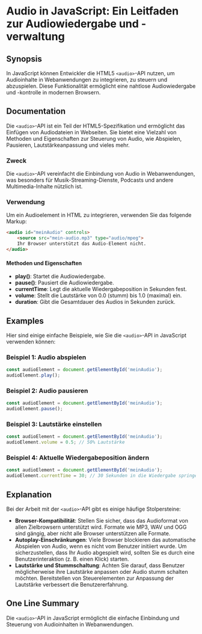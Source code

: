 <!--
Meta Description: # Audio in JavaScript: Ein Leitfaden zur Audiowiedergabe und -verwaltung ## Synopsis In JavaScript können Entwickler die HTML5 `<audio>`-API nutzen, u...
Meta Keywords: audio, die, und, von, audioelement
-->

# Audio in JavaScript: Ein Leitfaden zur Audiowiedergabe und -verwaltung

## Synopsis
In JavaScript können Entwickler die HTML5 `<audio>`-API nutzen, um Audioinhalte in Webanwendungen zu integrieren, zu steuern und abzuspielen. Diese Funktionalität ermöglicht eine nahtlose Audiowiedergabe und -kontrolle in modernen Browsern.

## Documentation
Die `<audio>`-API ist ein Teil der HTML5-Spezifikation und ermöglicht das Einfügen von Audiodateien in Webseiten. Sie bietet eine Vielzahl von Methoden und Eigenschaften zur Steuerung von Audio, wie Abspielen, Pausieren, Lautstärkeanpassung und vieles mehr.

### Zweck
Die `<audio>`-API vereinfacht die Einbindung von Audio in Webanwendungen, was besonders für Musik-Streaming-Dienste, Podcasts und andere Multimedia-Inhalte nützlich ist.

### Verwendung
Um ein Audioelement in HTML zu integrieren, verwenden Sie das folgende Markup:

```html
<audio id="meinAudio" controls>
    <source src="mein-audio.mp3" type="audio/mpeg">
    Ihr Browser unterstützt das Audio-Element nicht.
</audio>
```

#### Methoden und Eigenschaften
- **play()**: Startet die Audiowiedergabe.
- **pause()**: Pausiert die Audiowiedergabe.
- **currentTime**: Legt die aktuelle Wiedergabeposition in Sekunden fest.
- **volume**: Stellt die Lautstärke von 0.0 (stumm) bis 1.0 (maximal) ein.
- **duration**: Gibt die Gesamtdauer des Audios in Sekunden zurück.

## Examples
Hier sind einige einfache Beispiele, wie Sie die `<audio>`-API in JavaScript verwenden können:

### Beispiel 1: Audio abspielen

```javascript
const audioElement = document.getElementById('meinAudio');
audioElement.play();
```

### Beispiel 2: Audio pausieren

```javascript
const audioElement = document.getElementById('meinAudio');
audioElement.pause();
```

### Beispiel 3: Lautstärke einstellen

```javascript
const audioElement = document.getElementById('meinAudio');
audioElement.volume = 0.5; // 50% Lautstärke
```

### Beispiel 4: Aktuelle Wiedergabeposition ändern

```javascript
const audioElement = document.getElementById('meinAudio');
audioElement.currentTime = 30; // 30 Sekunden in die Wiedergabe springen
```

## Explanation
Bei der Arbeit mit der `<audio>`-API gibt es einige häufige Stolpersteine:

- **Browser-Kompatibilität**: Stellen Sie sicher, dass das Audioformat von allen Zielbrowsern unterstützt wird. Formate wie MP3, WAV und OGG sind gängig, aber nicht alle Browser unterstützen alle Formate.
- **Autoplay-Einschränkungen**: Viele Browser blockieren das automatische Abspielen von Audio, wenn es nicht vom Benutzer initiiert wurde. Um sicherzustellen, dass Ihr Audio abgespielt wird, sollten Sie es durch eine Benutzerinteraktion (z. B. einen Klick) starten.
- **Lautstärke und Stummschaltung**: Achten Sie darauf, dass Benutzer möglicherweise ihre Lautstärke anpassen oder Audio stumm schalten möchten. Bereitstellen von Steuerelementen zur Anpassung der Lautstärke verbessert die Benutzererfahrung.

## One Line Summary
Die `<audio>`-API in JavaScript ermöglicht die einfache Einbindung und Steuerung von Audioinhalten in Webanwendungen.